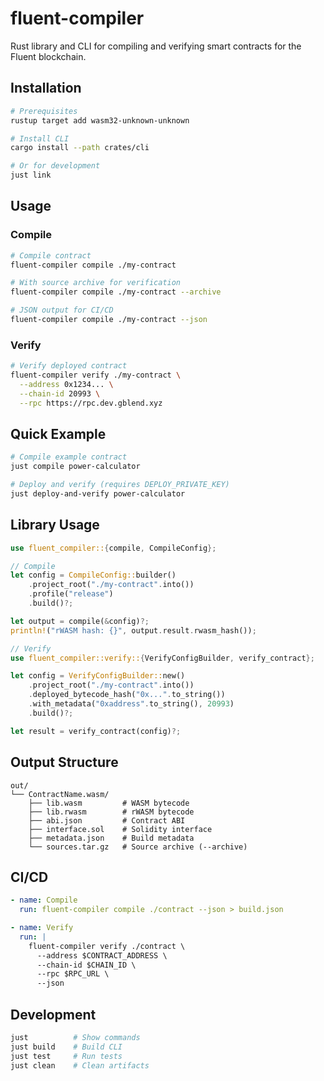 # fluent-compiler

Rust library and CLI for compiling and verifying smart contracts for the Fluent blockchain.

## Installation

```bash
# Prerequisites
rustup target add wasm32-unknown-unknown

# Install CLI
cargo install --path crates/cli

# Or for development
just link
```

## Usage

### Compile

```bash
# Compile contract
fluent-compiler compile ./my-contract

# With source archive for verification
fluent-compiler compile ./my-contract --archive

# JSON output for CI/CD
fluent-compiler compile ./my-contract --json
```

### Verify

```bash
# Verify deployed contract
fluent-compiler verify ./my-contract \
  --address 0x1234... \
  --chain-id 20993 \
  --rpc https://rpc.dev.gblend.xyz
```

## Quick Example

```bash
# Compile example contract
just compile power-calculator

# Deploy and verify (requires DEPLOY_PRIVATE_KEY)
just deploy-and-verify power-calculator
```

## Library Usage

```rust
use fluent_compiler::{compile, CompileConfig};

// Compile
let config = CompileConfig::builder()
    .project_root("./my-contract".into())
    .profile("release")
    .build()?;

let output = compile(&config)?;
println!("rWASM hash: {}", output.result.rwasm_hash());

// Verify
use fluent_compiler::verify::{VerifyConfigBuilder, verify_contract};

let config = VerifyConfigBuilder::new()
    .project_root("./my-contract".into())
    .deployed_bytecode_hash("0x...".to_string())
    .with_metadata("0xaddress".to_string(), 20993)
    .build()?;

let result = verify_contract(config)?;
```

## Output Structure

```
out/
└── ContractName.wasm/
    ├── lib.wasm         # WASM bytecode
    ├── lib.rwasm        # rWASM bytecode
    ├── abi.json         # Contract ABI
    ├── interface.sol    # Solidity interface
    ├── metadata.json    # Build metadata
    └── sources.tar.gz   # Source archive (--archive)
```

## CI/CD

```yaml
- name: Compile
  run: fluent-compiler compile ./contract --json > build.json

- name: Verify
  run: |
    fluent-compiler verify ./contract \
      --address $CONTRACT_ADDRESS \
      --chain-id $CHAIN_ID \
      --rpc $RPC_URL \
      --json
```

## Development

```bash
just          # Show commands
just build    # Build CLI
just test     # Run tests
just clean    # Clean artifacts
```
